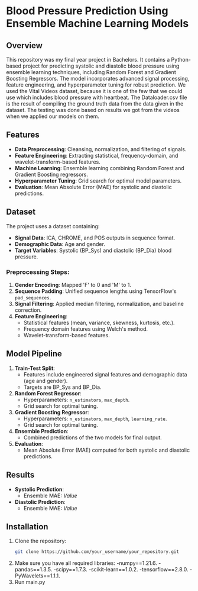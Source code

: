 # Blood Pressure Prediction Using Ensemble Machine Learning Models

## Overview

This repository was my final year project in Bachelors. It contains a Python-based project for predicting systolic and diastolic blood pressure using ensemble learning techniques, including Random Forest and Gradient Boosting Regressors. The model incorporates advanced signal processing, feature engineering, and hyperparameter tuning for robust prediction.
We used the Vital Videos dataset, because it is one of the few that we could use which includes blood pressure with heartbeat. 
The Dataloader.csv file is the result of compiling the ground truth data from the data given in the dataset. The testing was done based on results we got from the videos when we applied our models on them.

## Features

- **Data Preprocessing**: Cleansing, normalization, and filtering of signals.
- **Feature Engineering**: Extracting statistical, frequency-domain, and wavelet-transform-based features.
- **Machine Learning**: Ensemble learning combining Random Forest and Gradient Boosting regressors.
- **Hyperparameter Tuning**: Grid search for optimal model parameters.
- **Evaluation**: Mean Absolute Error (MAE) for systolic and diastolic predictions.

## Dataset

The project uses a dataset containing:
- **Signal Data**: ICA, CHROME, and POS outputs in sequence format.
- **Demographic Data**: Age and gender.
- **Target Variables**: Systolic (BP_Sys) and diastolic (BP_Dia) blood pressure.

### Preprocessing Steps:
1. **Gender Encoding**: Mapped 'F' to 0 and 'M' to 1.
2. **Sequence Padding**: Unified sequence lengths using TensorFlow's `pad_sequences`.
3. **Signal Filtering**: Applied median filtering, normalization, and baseline correction.
4. **Feature Engineering**:
   - Statistical features (mean, variance, skewness, kurtosis, etc.).
   - Frequency domain features using Welch's method.
   - Wavelet-transform-based features.

## Model Pipeline

1. **Train-Test Split**:
   - Features include engineered signal features and demographic data (age and gender).
   - Targets are BP_Sys and BP_Dia.
2. **Random Forest Regressor**:
   - Hyperparameters: `n_estimators`, `max_depth`.
   - Grid search for optimal tuning.
3. **Gradient Boosting Regressor**:
   - Hyperparameters: `n_estimators`, `max_depth`, `learning_rate`.
   - Grid search for optimal tuning.
4. **Ensemble Prediction**:
   - Combined predictions of the two models for final output.
5. **Evaluation**:
   - Mean Absolute Error (MAE) computed for both systolic and diastolic predictions.

## Results

- **Systolic Prediction**:
  - Ensemble MAE: _Value_
- **Diastolic Prediction**:
  - Ensemble MAE: _Value_

## Installation

1. Clone the repository:
   ```bash
   git clone https://github.com/your_username/your_repository.git
   
2. Make sure you have all required libraries:
   -numpy==1.21.6.
   -pandas==1.3.5.
   -scipy==1.7.3.
   -scikit-learn==1.0.2.
   -tensorflow==2.8.0.
   -PyWavelets==1.1.1.
4. Run main.py

